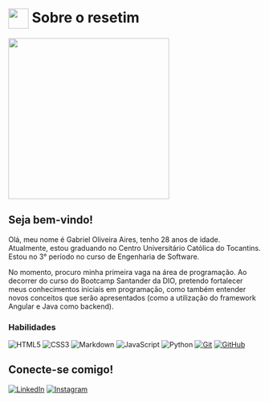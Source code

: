 <h1>
  <a href="https://www.dio.me/">
    <img align="center" width="40px" src="https://hermes.digitalinnovation.one/assets/diome/logo-minimized.png"></a>
  <span> Sobre o resetim</span>
</h1>

<img width="320px" src="https://avatars.githubusercontent.com/u/90778217?v=4">


## Seja bem-vindo! 

Olá, meu nome é Gabriel Oliveira Aires, tenho 28 anos de idade. Atualmente, estou graduando no Centro Universitário Católica do Tocantins. Estou no 3° período no curso de Engenharia de Software. 

No momento, procuro minha primeira vaga na área de programação. Ao decorrer do curso do Bootcamp Santander da DIO, pretendo fortalecer meus conhecimentos iniciais em programação, como também entender novos conceitos que serão apresentados (como a utilização do framework Angular e Java como backend).

### Habilidades

![HTML5](https://img.shields.io/badge/HTML-000?style=for-the-badge&logo=html5&logoColor=30A3DC)
![CSS3](https://img.shields.io/badge/CSS3-000?style=for-the-badge&logo=css3&logoColor=E94D5F)
![Markdown](https://img.shields.io/badge/Markdown-000?style=for-the-badge&logo=markdown)
![JavaScript](https://img.shields.io/badge/JavaScript-000?style=for-the-badge&logo=javascript&logoColor=30A3DC)
![Python](https://img.shields.io/badge/Python-000?style=for-the-badge&logo=python)
[![Git](https://img.shields.io/badge/Git-000?style=for-the-badge&logo=git&logoColor=E94D5F)](https://git-scm.com/doc) 
[![GitHub](https://img.shields.io/badge/GitHub-000?style=for-the-badge&logo=github&logoColor=30A3DC)](https://docs.github.com/)


## Conecte-se comigo!

[![LinkedIn](https://img.shields.io/badge/LinkedIn-000?style=for-the-badge&logo=linkedin&logoColor=0E76A8)](https://www.linkedin.com/in/gabrielairestry/)
[![Instagram](https://img.shields.io/badge/Instagram-000?style=for-the-badge&logo=instagram)](https://www.instagram.com/beholdtheresetim/)